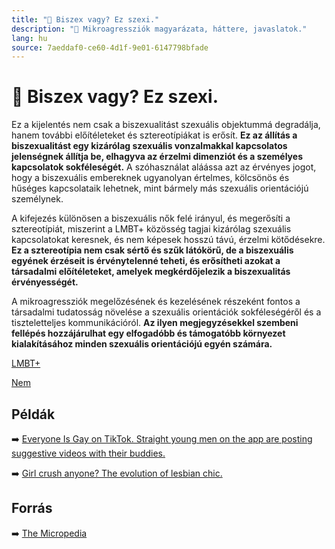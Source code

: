 ```yaml
---
title: "🚫 Biszex vagy? Ez szexi."
description: "🚫 Mikroagressziók magyarázata, háttere, javaslatok."
lang: hu
source: 7aeddaf0-ce60-4d1f-9e01-6147798bfade
---
```


<div class="wiki-content agression-title">

# 🚫 Biszex vagy? Ez szexi.

Ez a kijelentés nem csak a biszexualitást szexuális objektummá degradálja, hanem további előítéleteket és sztereotípiákat is erősít. **Ez az állítás a biszexualitást egy kizárólag szexuális vonzalmakkal kapcsolatos jelenségnek állítja be, elhagyva az érzelmi dimenziót és a személyes kapcsolatok sokféleségét.** A szóhasználat aláássa azt az érvényes jogot, hogy a biszexuális embereknek ugyanolyan értelmes, kölcsönös és hűséges kapcsolataik lehetnek, mint bármely más szexuális orientációjú személynek.

A kifejezés különösen a biszexuális nők felé irányul, és megerősíti a sztereotípiát, miszerint a LMBT+ közösség tagjai kizárólag szexuális kapcsolatokat keresnek, és nem képesek hosszú távú, érzelmi kötődésekre. **Ez a sztereotípia nem csak sértő és szűk látókörű, de a biszexuális egyének érzéseit is érvénytelenné teheti, és erősítheti azokat a társadalmi előítéleteket, amelyek megkérdőjelezik a biszexualitás érvényességét.**

A mikroagressziók megelőzésének és kezelésének részeként fontos a társadalmi tudatosság növelése a szexuális orientációk sokféleségéről és a tiszteletteljes kommunikációról. **Az ilyen megjegyzésekkel szembeni fellépés hozzájárulhat egy elfogadóbb és támogatóbb környezet kialakításához minden szexuális orientációjú egyén számára.**


<div class="categories">

[LMBT+](/#/entry?id=lmbt)

[Nem](/#/entry?id=nem)

</div>

## Példák

➡️ [Everyone Is Gay on TikTok. Straight young men on the app are posting suggestive videos with their buddies.](https://www.nytimes.com/2020/10/24/style/tiktok-gay-homiesexuals.html)


➡️ [Girl crush anyone? The evolution of lesbian chic.](https://theconversation.com/girl-crush-anyone-the-evolution-of-lesbian-chic-28451)

## Forrás

➡️ [The Micropedia](https://www.themicropedia.org/)


</div>